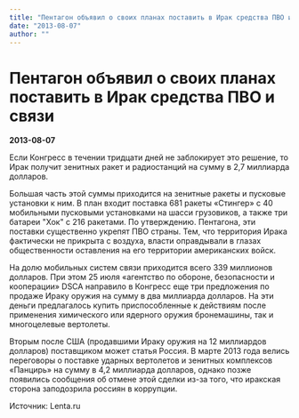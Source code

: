 ```yaml
---
title: "Пентагон объявил о своих планах поставить в Ирак средства ПВО и связи"
date: "2013-08-07"
author: ""
---
```


# Пентагон объявил о своих планах поставить в Ирак средства ПВО и связи

**2013-08-07** 

Если Конгресс в течении тридцати дней не заблокирует это решение, то Ирак получит зенитных ракет и радиостанций на сумму в 2,7 миллиарда долларов.

Большая часть этой суммы приходится на зенитные ракеты и пусковые установки к ним. В план входит поставка 681 ракеты «Стингер» с 40 мобильными пусковыми установками на шасси грузовиков, а также три батареи "Хок" с 216 ракетами. По утверждению. Пентагона, эти поставки существенно укрепят ПВО страны. Тем, что территория Ирака фактически не прикрыта с воздуха, власти оправдывали в глазах общественности оставления на его территории американских войск.

На долю мобильных систем связи приходится всего 339 миллионов долларов. При этом 25 июля «агентство по обороне, безопасности и кооперации» DSCA направило в Конгресс еще три предложения по продаже Ираку оружия на сумму в два миллиарда долларов. На эти деньги предлагалось купить приспособленные к действиям после применения химического или ядерного оружия бронемашины, так и многоцелевые вертолеты.

Вторым после США (продавшими Ираку оружия на 12 миллиардов долларов) поставщиком может статья Россия. В марте 2013 года велись переговоры о поставке ударных вертолетов и зенитных комплексов «Панцирь» на сумму в 4,2 миллиарда долларов, однако позже появились сообщения об отмене этой сделки из-за того, что иракская сторона заподозрила россиян в коррупции.

Источник: Lenta.ru